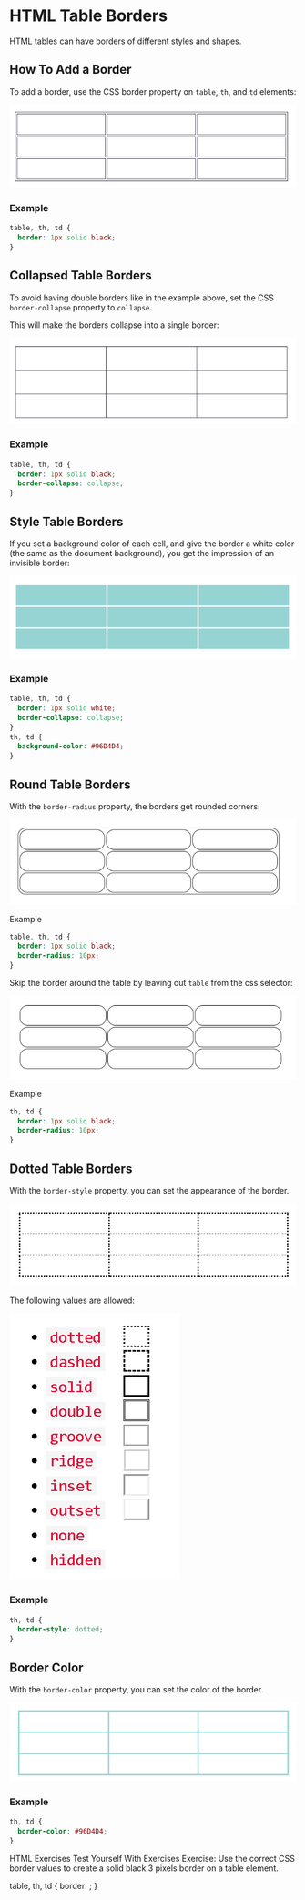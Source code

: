 # HTML Table Borders
HTML tables can have borders of different styles and shapes.

## How To Add a Border
To add a border, use the CSS border property on `table`, `th`, and `td` elements:

<style>
table, th, td {
  border: 1px solid black;
}
</style>
</head>
<body>

![Alt text](image-1.png)

### Example

```css
table, th, td {
  border: 1px solid black;
}
```

## Collapsed Table Borders
To avoid having double borders like in the example above, set the CSS `border-collapse` property to `collapse`.

This will make the borders collapse into a single border:

![Alt text](image-2.png)

### Example
```css
table, th, td {
  border: 1px solid black;
  border-collapse: collapse;
}
```
## Style Table Borders

If you set a background color of each cell, and give the border a white color (the same as the document background), you get the impression of an invisible border:

![Alt text](image-3.png)

### Example
```css
table, th, td {
  border: 1px solid white;
  border-collapse: collapse;
}
th, td {
  background-color: #96D4D4;
}
```

## Round Table Borders
With the `border-radius` property, the borders get rounded corners:

![Alt text](image-4.png)	 
 	 	 
Example
```css
table, th, td {
  border: 1px solid black;
  border-radius: 10px;
}
```
Skip the border around the table by leaving out `table` from the css selector:

![Alt text](image-5.png)
 	 	 
Example
```css
th, td {
  border: 1px solid black;
  border-radius: 10px;
}
```
## Dotted Table Borders
With the `border-style` property, you can set the appearance of the border.

![Alt text](image-6.png)

The following values are allowed:

![Alt text](image-7.png)

### Example
```css
th, td {
  border-style: dotted;
}
```
## Border Color

With the `border-color` property, you can set the color of the border.

![Alt text](image-8.png)

### Example
```css
th, td {
  border-color: #96D4D4;
}
```
HTML Exercises
Test Yourself With Exercises
Exercise:
Use the correct CSS border values to create a solid black 3 pixels border on a table element.

table, th, td {
  border: 
;
}